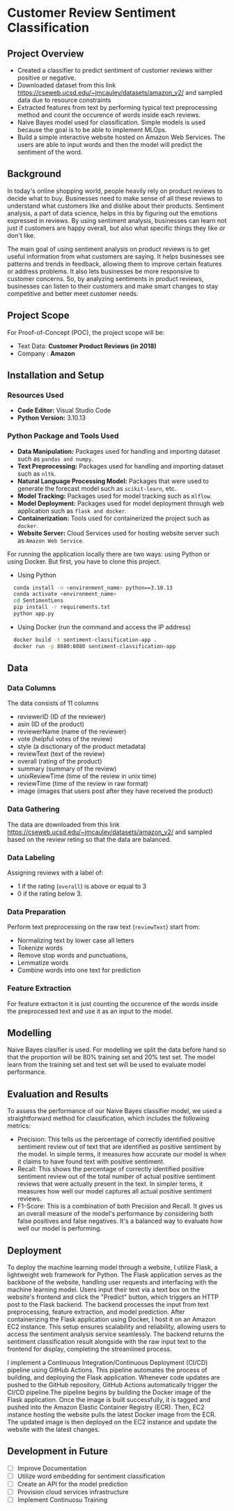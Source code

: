 
# Customer Review Sentiment Classification

## Project Overview
- Created a classifier to predict sentiment of customer reviews wither positive or negative.
- Downloaded dataset from this link https://cseweb.ucsd.edu/~jmcauley/datasets/amazon_v2/ and sampled data due to resource constraints
- Extracted features from text by performing typical text preprocessing method and count the occurence of words inside each reviews.
- Naive Bayes model used for classification. Simple models is used because the goal is to be able to implement MLOps.
- Build a simple interactive website hosted on Amazon Web Services. The users are able to input words and then the model will predict the sentiment of the word.

## Background
In today's online shopping world, people heavily rely on product reviews to decide what to buy. Businesses need to make sense of all these reviews to understand what customers like and dislike about their products. Sentiment analysis, a part of data science, helps in this by figuring out the emotions expressed in reviews. By using sentiment analysis, businesses can learn not just if customers are happy overall, but also what specific things they like or don't like.

The main goal of using sentiment analysis on product reviews is to get useful information from what customers are saying. It helps businesses see patterns and trends in feedback, allowing them to improve certain features or address problems. It also lets businesses be more responsive to customer concerns. So, by analyzing sentiments in product reviews, businesses can listen to their customers and make smart changes to stay competitive and better meet customer needs.

## Project Scope
For Proof-of-Concept (POC), the project scope will be:
- Text Data: **Customer Product Reviews (in 2018)** 
- Company : **Amazon**

## Installation and Setup
### Resources Used
- **Code Editor:** Visual Studio Code
- **Python Version:** 3.10.13

### Python Package and Tools Used
- **Data Manipulation:** Packages used for handling and importing dataset such as `pandas and numpy`.
- **Text Preprocessing:** Packages used for handling and importing dataset such as `nltk`.
- **Natural Language Processing Model:** Packages that were used to generate the forecast model such as `scikit-learn`, etc.
- **Model Tracking:** Packages used for model tracking such as `mlflow`.
- **Model Deployment:** Packages used for model deployment through web application such as `flask and docker`.
- **Containerization:** Tools used for containerized the project such as `docker`.
- **Website Server:** Cloud Services used for hosting website server such as `Amazon Web Service`.

For running the application locally there are two ways: using Python or using Docker. But first, you have to clone this project.
- Using Python
```bash
  conda install -n <environment_name> python==3.10.13
  conda activate <environment_name>
  cd SentimentLens
  pip install -r requirements.txt
  python app.py
```
- Using Docker (run the command and access the IP address)
```bash
  docker build -t sentiment-classification-app .
  docker run -p 8080:8080 sentiment-classification-app
```

## Data
### Data Columns
The data consists of 11 columns
- reviewerID (ID of the reviewer)
- asin (ID of the product)
- reviewerName (name of the reviewer)
- vote (helpful votes of the review)
- style (a disctionary of the product metadata)
- reviewText (text of the review)
- overall (rating of the product)
- summary (summary of the review)
- unixReviewTime (time of the review in unix time)
- reviewTime (time of the review in raw format)
- image (images that users post after they have received the product)
### Data Gathering
The data are downloaded from this link https://cseweb.ucsd.edu/~jmcauley/datasets/amazon_v2/ and sampled based on the review reting so that the data are balanced.
### Data Labeling
Assigning reviews with a label of:
- 1 if the rating (`overall`) is above or equal to 3 
- 0 if the rating below 3.
### Data Preparation
Perform text preprocessing on the raw text (`reviewText`) start from:
- Normalizing text by lower case all letters
- Tokenize words 
- Remove stop words and punctuations, 
- Lemmatize words
- Combine words into one text for prediction
### Feature Extraction
For feature extracton it is just counting the occurence of the words inside the preprocessed text and use it as an input to the model. 

## Modelling
Naive Bayes clasifier is used. For modelling we split the data before hand so that the proportion will be 80% training set and 20% test set. The model learn from the training set and test set will be used to evaluate model performance.

## Evaluation and Results

To assess the performance of our Naive Bayes classifier model, we used a straightforward method for classification, which includes the following metrics:

- Precision: This tells us the percentage of correctly identified positive sentiment review out of text that are identified as positive sentiment by the model. In simple terms, it measures how accurate our model is when it claims to have found text with positive sentiment.
- Recall: This shows the percentage of correctly identified positive sentiment review out of the total number of actual positive sentiment reviews that were actually present in the text. In simpler terms, it measures how well our model captures all actual positive sentiment reviews.
- F1-Score: This is a combination of both Precision and Recall. It gives us an overall measure of the model's performance by considering both false positives and false negatives. It's a balanced way to evaluate how well our model is performing.

## Deployment
To deploy the machine learning model through a website, I utilize Flask, a lightweight web framework for Python. The Flask application serves as the backbone of the website, handling user requests and interfacing with the machine learning model. Users input their text via a text box on the website's frontend and click the "Predict" button, which triggers an HTTP post to the Flask backend. The backend processes the input from text preprocessing, feature extraction, and model prediction. After containerizing the Flask application using Docker, I host it on an Amazon EC2 instance. This setup ensures scalability and reliability, allowing users to access the sentiment analysis service seamlessly. The backend returns the sentiment classification result alongside with the raw input text to the frontend for display, completing the streamlined process.

I implement a Continuous Integration/Continuous Deployment (CI/CD) pipeline using GitHub Actions. This pipeline automates the process of building, and deploying the Flask application. Whenever code updates are pushed to the GitHub repository, GitHub Actions automatically trigger the CI/CD pipeline.The pipeline begins by building the Docker image of the Flask application. Once the image is built successfully, it is tagged and pushed into the Amazon Elastic Container Registry (ECR). Then, EC2 instance hosting the website pulls the latest Docker image from the ECR. The updated image is then deployed on the EC2 instance and update the website with the latest changes.

## Development in Future
- [ ]  Improve Documentation
- [ ]  Utilize word embedding for sentiment classification
- [ ]  Create an API for the model prediction
- [ ]  Provision cloud services infrastructure
- [ ]  Implement Continuosu Training

